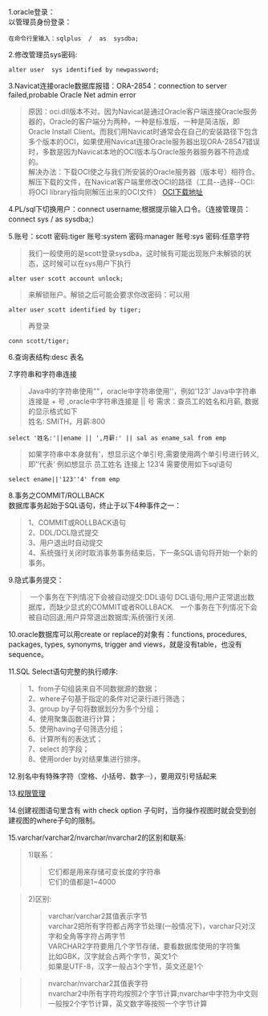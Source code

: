 1.oracle登录：  
以管理员身份登录：

	在命令行里输入：sqlplus  /  as  sysdba;
2.修改管理员sys密码:

	alter user  sys identified by newpassword;
3.Navicat连接oracle数据库报错：ORA-2854：connection to server failed,probable Oracle Net admin error  
>原因：oci.dll版本不对。因为Navicat是通过Oracle客户端连接Oracle服务器的，Oracle的客户端分为两种，一种是标准版，一种是简洁版，即Oracle Install Client。而我们用Navicat时通常会在自己的安装路径下包含多个版本的OCI，如果使用Navicat连接Oracle服务器出现ORA-28547错误时，多数是因为Navicat本地的OCI版本与Oracle服务器服务器不符造成的。  
>解决办法：下载OCI使之与我们所安装的Oracle服务器（版本号）相符合。解压下载的文件，在Navicat客户端里修改OCI的路径（工具--选择--OCI:将OCI library指向刚解压出来的OCI文件）
[OCI下载地址](http://www.oracle.com/technetwork/database/features/instant-client/index-097480.html)

4.PL/sql下切换用户：connect username;根据提示输入口令。（连接管理员：connect sys / as sysdba;）

5.账号：scott 密码:tiger   账号:system 密码:manager  账号:sys  密码:任意字符
>我们一般使用的是scott登录sysdba，这时候有可能出现账户未解锁的状态，这时候可以在sys用户下执行

	alter user scott account unlock;
	
>来解锁账户。解锁之后可能会要求你改密码：可以用

	alter user scott identified by tiger;
>再登录

	conn scott/tiger;

6.查询表结构:desc 表名

7.字符串和字符串连接
>Java中的字符串使用""，oracle中字符串使用''，例如'123'
>Java中字符串连接是 + 号 ,oracle中字符串连接是 || 号
>需求：查员工的姓名和月薪, 数据的显示格式如下   
>姓名: SMITH，月薪:800
	
	select '姓名:'||ename || ',月薪:' || sal as ename_sal from emp
	
>如果字符串中本身就有’，想显示这个单引号,需要使用两个单引号进行转义,即’’代表‘
>例如想显示 员工姓名 连接上 123’4 需要使用如下sql语句

	select ename||'123''4' from emp
	
8.事务之COMMIT/ROLLBACK  
数据库事务起始于SQL语句，终止于以下4种事件之一：  
>1、COMMIT或ROLLBACK语句  
>2、DDL/DCL隐式提交  
>3、用户退出时自动提交  
>4、系统强行关闭时取消事务事务结束后，下一条SQL语句将开始一个新的事务。

9.隐式事务提交：  
>  一个事务在下列情况下会被自动提交:DDL语句 DCL语句;用户正常退出数据库，而缺少显式的COMMIT或者ROLLBACK.  
>  一个事务在下列情况下会被自动回退;用户异常退出数据库;系统强行关闭.
   
10.oracle数据库可以用create or replace的对象有：functions, procedures, packages, types, synonyms, trigger and views，就是没有table，也没有sequence。

11.SQL Select语句完整的执行顺序:  
>1、from子句组装来自不同数据源的数据；  
>2、where子句基于指定的条件对记录行进行筛选；  
>3、group by子句将数据划分为多个分组；  
>4、使用聚集函数进行计算；  
>5、使用having子句筛选分组；  
>6、计算所有的表达式；  
>7、select 的字段；  
>8、使用order by对结果集进行排序。

12.别名中有特殊字符（空格、小括号、数字···），要用双引号括起来

13.[权限管理](http://www.cnblogs.com/shlcn/archive/2011/07/21/2112879.html)

14.创建视图语句里含有 with check option 子句时，当你操作视图时就会受到创建视图的where子句的限制。

15.varchar/varchar2/nvarchar/nvarchar2的区别和联系:  
>1)联系：
>>它们都是用来存储可变长度的字符串  
它们的值都是1~4000

>2)区别:  
>>varchar/varchar2其值表示字节  
varchar2把所有字符都占两字节处理(一般情况下)，varchar只对汉字和全角等字符占两字节  
VARCHAR2字符要用几个字节存储，要看数据库使用的字符集  
比如GBK，汉字就会占两个字节，英文1个  
如果是UTF-8，汉字一般占3个字节，英文还是1个

>>nvarchar/nvarchar2其值表字符  
nvarchar2中所有字符均按照2个字节计算;nvarchar中字符为中文则一般按2个字节计算，英文数字等按照一个字节计算  
